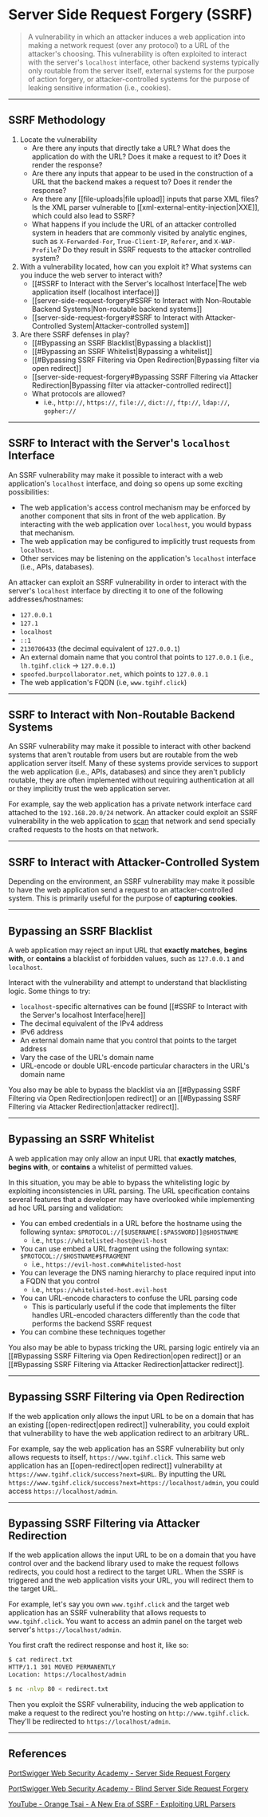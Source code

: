 # Server Side Request Forgery (SSRF)

> A vulnerability in which an attacker induces a web application into making a network request (over any protocol) to a URL of the attacker's choosing. This vulnerability is often exploited to interact with the server's `localhost` interface, other backend systems typically only routable from the server itself, external systems for the purpose of action forgery, or attacker-controlled systems for the purpose of leaking sensitive information (i.e., cookies).

---

## SSRF Methodology

1. Locate the vulnerability
	- Are there any inputs that directly take a URL? What does the application do with the URL? Does it make a request to it? Does it render the response?
	- Are there any inputs that appear to be used in the construction of a URL that the backend makes a request to? Does it render the response?
	- Are there any [[file-uploads|file upload]] inputs that parse XML files? Is the XML parser vulnerable to [[xml-external-entity-injection|XXE]], which could also lead to SSRF?
	- What happens if you include the URL of an attacker controlled system in headers that are commonly visited by analytic engines, such as `X-Forwarded-For`, `True-Client-IP`, `Referer`, and `X-WAP-Profile`? Do they result in SSRF requests to the attacker controlled system?
2. With a vulnerability located, how can you exploit it? What systems can you induce the web server to interact with?
	- [[#SSRF to Interact with the Server's localhost Interface|The web application itself (localhost interface)]]
	- [[server-side-request-forgery#SSRF to Interact with Non-Routable Backend Systems|Non-routable backend systems]]
	- [[server-side-request-forgery#SSRF to Interact with Attacker-Controlled System|Attacker-controlled system]]
3. Are there SSRF defenses in play?
	- [[#Bypassing an SSRF Blacklist|Bypassing a blacklist]]
	- [[#Bypassing an SSRF Whitelist|Bypassing a whitelist]]
	- [[#Bypassing SSRF Filtering via Open Redirection|Bypassing filter via open redirect]]
	- [[server-side-request-forgery#Bypassing SSRF Filtering via Attacker Redirection|Bypassing filter via attacker-controlled redirect]]
	- What protocols are allowed?
		- i.e., `http://`, `https://`, `file://`, `dict://`, `ftp://`, `ldap://`, `gopher://`

---

## SSRF to Interact with the Server's `localhost` Interface

An SSRF vulnerability may make it possible to interact with a web application's `localhost` interface, and doing so opens up some exciting possibilities:

- The web application's access control mechanism may be enforced by another component that sits in front of the web application. By interacting with the web application over `localhost`, you would bypass that mechanism.
- The web application may be configured to implicitly trust requests from `localhost`.
- Other services may be listening on the application's `localhost` interface (i.e., APIs, databases).

An attacker can exploit an SSRF vulnerability in order to interact with the server's `localhost` interface by directing it to one of the following addresses/hostnames:

- `127.0.0.1`
- `127.1`
- `localhost`
- `::1`
- `2130706433` (the decimal equivalent of `127.0.0.1`)
- An external domain name that you control that points to `127.0.0.1` (i.e., `lh.tgihf.click` -> `127.0.0.1`)
- `spoofed.burpcollaborator.net`, which points to `127.0.0.1`
- The web application's FQDN (i.e, `www.tgihf.click`)

---

## SSRF to Interact with Non-Routable Backend Systems

An SSRF vulnerability may make it possible to interact with other backend systems that aren't routable from users but are routable from the web application server itself. Many of these systems provide services to support the web application (i.e., APIs, databases) and since they aren't publicly routable, they are often implemented without requiring authentication at all or they implicitly trust the web application server.

For example, say the web application has a private network interface card attached to the `192.168.20.0/24` network. An attacker could exploit an SSRF vulnerability in the web application to [scan](https://cobalt.io/blog/from-ssrf-to-port-scanner) that network and send specially crafted requests to the hosts on that network.

---

## SSRF to Interact with Attacker-Controlled System

Depending on the environment, an SSRF vulnerability may make it possible to have the web application send a request to an attacker-controlled system. This is primarily useful for the purpose of **capturing cookies**.

---

## Bypassing an SSRF Blacklist

A web application may reject an input URL that **exactly matches**, **begins with**, or **contains** a blacklist of forbidden values, such as `127.0.0.1` and `localhost`.

Interact with the vulnerability and attempt to understand that blacklisting logic. Some things to try:

- `localhost`-specific alternatives can be found [[#SSRF to Interact with the Server's localhost Interface|here]]
- The decimal equivalent of the IPv4 address
- IPv6 address
- An external domain name that you control that points to the target address
- Vary the case of the URL's domain name
- URL-encode or double URL-encode particular characters in the URL's domain name

You also may be able to bypass the blacklist via an [[#Bypassing SSRF Filtering via Open Redirection|open redirect]] or an [[#Bypassing SSRF Filtering via Attacker Redirection|attacker redirect]].

---

## Bypassing an SSRF Whitelist

A web application may only allow an input URL that **exactly matches**, **begins with**, or **contains** a whitelist of permitted values.

In this situation, you may be able to bypass the whitelisting logic by exploiting inconsistencies in URL parsing. The URL specification contains several features that a developer may have overlooked while implementing ad hoc URL parsing and validation:

- You can embed credentials in a URL before the hostname using the following syntax: `$PROTOCOL://[$USERNAME[:$PASSWORD]]@$HOSTNAME`
	- i.e., `https://whitelisted-host@evil-host`
- You can use embed a URL fragment using the following syntax: `$PROTOCOL://$HOSTNAME#$FRAGMENT`
	- i.e., `https://evil-host.com#whitelisted-host`
- You can leverage the DNS naming hierarchy to place required input into a FQDN that you control
	- i.e., `https://whitelisted-host.evil-host`
- You can URL-encode characters to confuse the URL parsing code
	- This is particularly useful if the code that implements the filter handles URL-encoded characters differently than the code that performs the backend SSRF request
- You can combine these techniques together

You also may be able to bypass tricking the URL parsing logic entirely via an [[#Bypassing SSRF Filtering via Open Redirection|open redirect]] or an [[#Bypassing SSRF Filtering via Attacker Redirection|attacker redirect]].

---

## Bypassing SSRF Filtering via Open Redirection

If the web application only allows the input URL to be on a domain that has an existing [[open-redirect|open redirect]] vulnerability, you could exploit that vulnerability to have the web application redirect to an arbitrary URL.

For example, say the web application has an SSRF vulnerability but only allows requests to itself, `https://www.tgihf.click`. This same web application has an [[open-redirect|open redirect]] vulnerability at `https://www.tgihf.click/success?next=$URL`. By inputting the URL `https://www.tgihf.click/success?next=https://localhost/admin`, you could access `https://localhost/admin`.

---

## Bypassing SSRF Filtering via Attacker Redirection

If the web application allows the input URL to be on a domain that you have control over and the backend library used to make the request follows redirects, you could host a redirect to the target URL. When the SSRF is triggered and the web application visits your URL, you will redirect them to the target URL.

For example, let's say you own `www.tgihf.click` and the target web application has an SSRF vulnerability that allows requests to `www.tgihf.click`. You want to access an admin panel on the target web server's `https://localhost/admin`.

You first craft the redirect response and host it, like so:

```bash
$ cat redirect.txt
HTTP/1.1 301 MOVED PERMANENTLY
Location: https://localhost/admin

$ nc -nlvp 80 < redirect.txt
```

Then you exploit the SSRF vulnerability, inducing the web application to make a request to the redirect you're hosting on `http://www.tgihf.click`. They'll be redirected to `https://localhost/admin`.

---

## References

[PortSwigger Web Security Academy - Server Side Request Forgery](https://portswigger.net/web-security/ssrf)

[PortSwigger Web Security Academy - Blind Server Side Request Forgery](https://portswigger.net/web-security/ssrf/blind)

[YouTube - Orange Tsai - A New Era of SSRF - Exploiting URL Parsers](https://www.youtube.com/watch?v=D1S-G8rJrEk)
